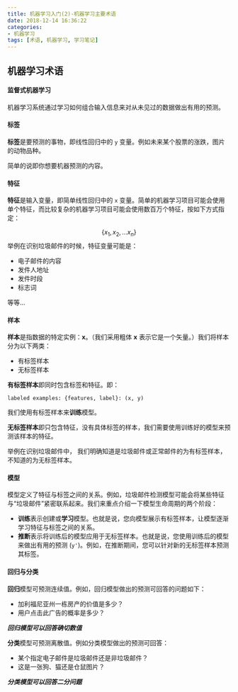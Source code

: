 ```yaml
---
title: 机器学习入门(2)-机器学习主要术语
date: 2018-12-14 16:36:22
categories:
- 机器学习
tags: [术语, 机器学习, 学习笔记]
---
```


## 机器学习术语

#### 监督式机器学习

机器学习系统通过学习如何组合输入信息来对从未见过的数据做出有用的预测。

#### 标签

**标签**是要预测的事物，即线性回归中的 `y` 变量。例如未来某个股票的涨跌，图片的动物品种。

简单的说即你想要机器预测的内容。

#### 特征

**特征**是输入变量，即简单线性回归中的 `x` 变量。简单的机器学习项目可能会使用单个特征，而比较复杂的机器学习项目可能会使用数百万个特征，按如下方式指定：

$$
\left\{ x_1, x_2, ... x_n \right\}
$$
举例在识别垃圾邮件的时候，特征变量可能是：

- 电子邮件的内容
- 发件人地址
- 发件时段
- 标志词

等等...

<!--more-->

#### 样本

**样本**是指数据的特定实例：**x**。（我们采用粗体 **x** 表示它是一个矢量。）我们将样本分为以下两类：

- 有标签样本
- 无标签样本

**有标签样本**即同时包含标签和特征。即：

```
labeled examples: {features, label}: (x, y)
```

我们使用有标签样本来**训练**模型。

**无标签样本**即只包含特征，没有具体标签的样本，我们需要使用训练好的模型来预测该样本的特征。

举例在识别垃圾邮件中， 我们明确知道是垃圾邮件或正常邮件的为有标签样本，不知道的为无标签样本。

#### 模型

模型定义了特征与标签之间的关系。例如，垃圾邮件检测模型可能会将某些特征与“垃圾邮件”紧密联系起来。我们来重点介绍一下模型生命周期的两个阶段：

- **训练**表示创建或**学习**模型。也就是说，您向模型展示有标签样本，让模型逐渐学习特征与标签之间的关系。
- **推断**表示将训练后的模型应用于无标签样本。也就是说，您使用训练后的模型来做出有用的预测 (`y'`)。例如，在推断期间，您可以针对新的无标签样本预测其标签。

#### 回归与分类

**回归**模型可预测连续值。例如，回归模型做出的预测可回答的问题如下：

- 加利福尼亚州一栋房产的价值是多少？
- 用户点击此广告的概率是多少？

***回归模型可以回答确切数值***

**分类**模型可预测离散值。例如分类模型做出的预测可回答：

- 某个指定电子邮件是垃圾邮件还是非垃圾邮件？
- 这是一张狗、猫还是仓鼠图片？

***分类模型可以回答二分问题***




